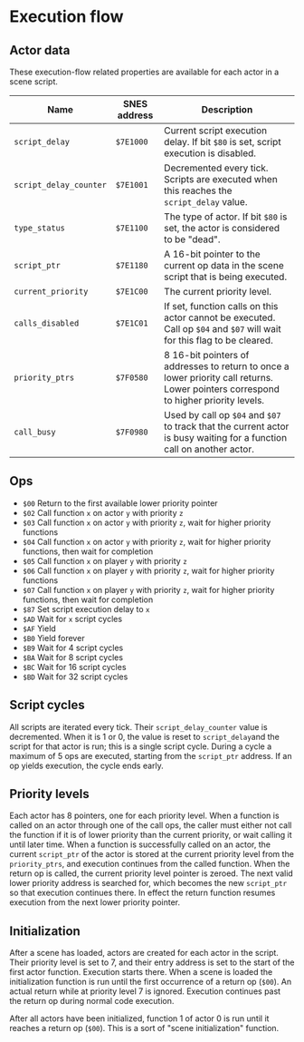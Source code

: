 # Execution flow

## Actor data

These execution-flow related properties are available for each actor in a scene script.

| Name                   | SNES address | Description                                                                                                                          |
|------------------------|--------------|--------------------------------------------------------------------------------------------------------------------------------------|
| `script_delay`         | `$7E1000`    | Current script execution delay. If bit `$80` is set, script execution is disabled.                                                   |
| `script_delay_counter` | `$7E1001`    | Decremented every tick. Scripts are executed when this reaches the `script_delay` value.                                             |
| `type_status`          | `$7E1100`    | The type of actor. If bit `$80` is set, the actor is considered to be "dead".                                                        |
| `script_ptr`           | `$7E1180`    | A 16-bit pointer to the current op data in the scene script that is being executed.                                                  |
| `current_priority`     | `$7E1C00`    | The current priority level.                                                                                                          |
| `calls_disabled`       | `$7E1C01`    | If set, function calls on this actor cannot be executed. Call op `$04` and `$07` will wait for this flag to be cleared.              |
| `priority_ptrs`        | `$7F0580`    | 8 16-bit pointers of addresses to return to once a lower priority call returns. Lower pointers correspond to higher priority levels. |
| `call_busy`            | `$7F0980`    | Used by call op `$04` and `$07` to track that the current actor is busy waiting for a function call on another actor.                |

## Ops

- `$00` Return to the first available lower priority pointer
- `$02` Call function `x` on actor `y` with priority `z`
- `$03` Call function `x` on actor `y` with priority `z`, wait for higher priority functions
- `$04` Call function `x` on actor `y` with priority `z`, wait for higher priority functions, then wait for completion
- `$05` Call function `x` on player `y` with priority `z`
- `$06` Call function `x` on player `y` with priority `z`, wait for higher priority functions
- `$07` Call function `x` on player `y` with priority `z`, wait for higher priority functions, then wait for completion
- `$87` Set script execution delay to `x`
- `$AD` Wait for `x` script cycles
- `$AF` Yield
- `$B0` Yield forever
- `$B9` Wait for 4 script cycles
- `$BA` Wait for 8 script cycles
- `$BC` Wait for 16 script cycles
- `$BD` Wait for 32 script cycles

## Script cycles

All scripts are iterated every tick. Their `script_delay_counter` value is decremented. When it is 1 or 0, the value is
reset to `script_delay`and the script for that actor is run; this is a single script cycle. During a cycle a maximum of
5 ops are executed, starting from the `script_ptr` address. If an op yields execution, the cycle ends early.

## Priority levels

Each actor has 8 pointers, one for each priority level. When a function is called on an actor through one of the
call ops, the caller must either not call the function if it is of lower priority than the current priority, or wait
calling it until later time. When a function is successfully called on an actor, the current `script_ptr` of the actor
is stored at the current priority level from the `priority_ptrs`, and execution continues from the called function. When
the return op is called, the current priority level pointer is zeroed. The next valid lower priority address is searched
for, which becomes the new `script_ptr` so that execution continues there. In effect the return function resumes
execution from the next lower priority pointer.

## Initialization

After a scene has loaded, actors are created for each actor in the script. Their priority level is set to 7, and their
entry address is set to the start of the first actor function. Execution starts there. When a scene is loaded the
initialization function is run until the first occurrence of a return op (`$00`). An actual return while at priority
level 7 is ignored. Execution continues past the return op during normal code execution.

After all actors have been initialized, function 1 of actor 0 is run until it reaches a return op (`$00`). This is a
sort of "scene initialization" function.
